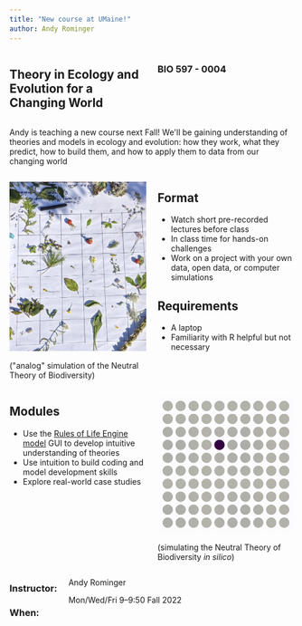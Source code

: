```yaml
---
title: "New course at UMaine!"
author: Andy Rominger
---
```


<!-- setting up 2 column display -->
<style>
 .grid {
  display: flex;
 }
.col-1-2 {
  flex: 1;
}
.col-1-2:last-child {
  margin-left: 20px;
}
</style>


<!-- Two column display -->
<div class="grid">
  <div class="col-1-2">
    <div class="content">
      <p><h2>Theory in Ecology and Evolution for a Changing World</h2></p>
    </div>
  </div>
  <div class="col-1-2">
    <div class="content">
      <p><h3>BIO 597 - 0004</h3></p>
    </div>
  </div>
</div>



Andy is teaching a new course next Fall!  We'll be gaining understanding of theories and models in ecology and evolution: how they work, what they predict, how to build them, and how to apply them to data from our changing world


<div class="grid">
  <div class="col-1-2">
    <div class="content">
      <p><img src = "/img/ecoevo_theory_course_ad/neutral_game.jpg" style="width:500px"></p>
      <p>("analog" simulation of the Neutral Theory of Biodiversity)</p>
    </div>
  </div>
  <div class="col-1-2">
    <div class="content">
      <p><h2>Format</h2></p>
      <ul>
        <li>Watch short pre-recorded lectures before class</li>
        <li>In class time for hands-on challenges</li>
        <li>Work on a project with your own data, open data, or computer
  simulations</li>
      </ul>
      <p><h2>Requirements</h2></p>
      <ul>
        <li>A laptop</li>
        <li>Familiarity with R helpful but not necessary</li>
      </ul>
    </div>
  </div>
</div>


<div class="grid">
  <div class="col-1-2">
    <div class="content">
      <p><h2>Modules</h2></p>
      <ul>
        <li>Use the <a href="https://role-model.github.io/about">Rules of Life Engine model</a> GUI to develop intuitive
  understanding of theories</li>
        <li>Use intuition to build coding and model development skills</li>
        <li>Explore real-world case studies</li>
      </ul>
    </div>
  </div>
  <div class="col-1-2">
    <div class="content">
      <p><img src = "/img/ecoevo_theory_course_ad/neutral.gif" style="width:500px"></p>
      <p>(simulating the Neutral Theory of Biodiversity
<i>in silico</i>)</p>
    </div>
  </div>
</div>



<!-- setting up modified 2 column display -->
<style>
 .grid {
  display: flex;
 }
.col-small-2 {
  flex: 0.1;
}
.col-small-2:last-child {
  flex: 1;
  margin-left: 20px;
}
</style>

<div class="grid">
  <div class="col-small-2">
    <div class="content">
      <p><h3>Instructor:</h3></p>
      <p><h3>When:</h3></p>
    </div>
  </div>
  <div class="col-small-2">
    <div class="content">
      <p>Andy Rominger</p>
      <p>Mon/Wed/Fri 9–9:50 Fall 2022</p>
    </div>
  </div>
</div>
